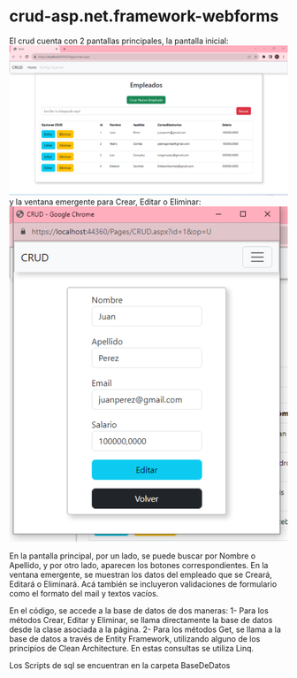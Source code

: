 # crud-asp.net.framework-webforms
El crud cuenta con 2 pantallas principales, la pantalla inicial:
![Alt text](image-1.png)
y la ventana emergente para Crear, Editar o Eliminar:
![Alt text](image-2.png)

En la pantalla principal, por un lado, se puede buscar por Nombre o Apellido, y por otro lado, aparecen los botones correspondientes.
En la ventana emergente, se muestran los datos del empleado que se Creará, Editará o Eliminará. Acá también se incluyeron validaciones de formulario como el formato del mail y textos vacíos.

En el código, se accede a la base de datos de dos maneras:
1-  Para los métodos Crear, Editar y Eliminar, se llama directamente la base de datos desde la clase asociada a la página.
2-  Para los métodos Get, se llama a la base de datos a través de Entity Framework, utilizando alguno de los principios de Clean Architecture.
En estas consultas se utiliza Linq.

Los Scripts de sql se encuentran en la carpeta BaseDeDatos